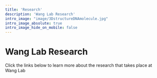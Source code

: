 ```yaml
---
title: 'Research'
description: 'Wang Lab Research'
intro_image: "image/3DstructureDNAmolecule.jpg"
intro_image_absolute: true
intro_image_hide_on_mobile: false
---
```


# Wang Lab Research

Click the links below to learn more about the research that takes place at Wang Lab
